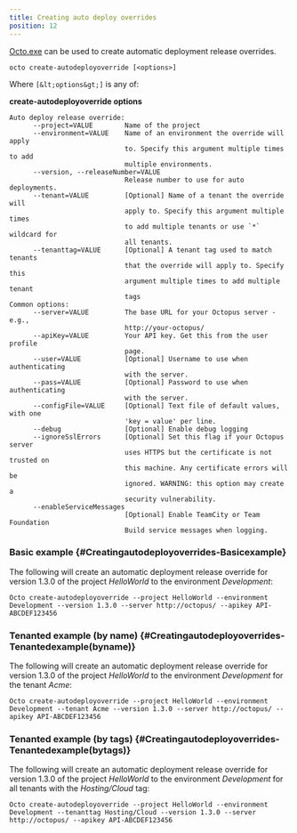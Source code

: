 ```yaml
---
title: Creating auto deploy overrides
position: 12
---
```



[Octo.exe](http://docs.octopusdeploy.com/pages/viewpage.action?pageId=360596) can be used to create automatic deployment release overrides.

```text
octo create-autodeployoverride [<options>]
```


Where `[&lt;options&gt;]` is any of:

**create-autodeployoverride options**

```text
Auto deploy release override: 
      --project=VALUE        Name of the project
      --environment=VALUE    Name of an environment the override will apply 
                             to. Specify this argument multiple times to add 
                             multiple environments.
      --version, --releaseNumber=VALUE
                             Release number to use for auto deployments.
      --tenant=VALUE         [Optional] Name of a tenant the override will 
                             apply to. Specify this argument multiple times 
                             to add multiple tenants or use `*` wildcard for 
                             all tenants.
      --tenanttag=VALUE      [Optional] A tenant tag used to match tenants 
                             that the override will apply to. Specify this 
                             argument multiple times to add multiple tenant 
                             tags
Common options: 
      --server=VALUE         The base URL for your Octopus server - e.g., 
                             http://your-octopus/
      --apiKey=VALUE         Your API key. Get this from the user profile 
                             page.
      --user=VALUE           [Optional] Username to use when authenticating 
                             with the server.
      --pass=VALUE           [Optional] Password to use when authenticating 
                             with the server.
      --configFile=VALUE     [Optional] Text file of default values, with one 
                             'key = value' per line.
      --debug                [Optional] Enable debug logging
      --ignoreSslErrors      [Optional] Set this flag if your Octopus server 
                             uses HTTPS but the certificate is not trusted on 
                             this machine. Any certificate errors will be 
                             ignored. WARNING: this option may create a 
                             security vulnerability.
      --enableServiceMessages
                             [Optional] Enable TeamCity or Team Foundation 
                             Build service messages when logging.
```

### Basic example {#Creatingautodeployoverrides-Basicexample}


The following will create an automatic deployment release override for version 1.3.0 of the project *HelloWorld* to the environment *Development*:

```text
Octo create-autodeployoverride --project HelloWorld --environment Development --version 1.3.0 --server http://octopus/ --apikey API-ABCDEF123456
```

### Tenanted example (by name) {#Creatingautodeployoverrides-Tenantedexample(byname)}


The following will create an automatic deployment release override for version 1.3.0 of the project *HelloWorld* to the environment *Development* for the tenant *Acme*:

```text
Octo create-autodeployoverride --project HelloWorld --environment Development --tenant Acme --version 1.3.0 --server http://octopus/ --apikey API-ABCDEF123456
```

### Tenanted example (by tags) {#Creatingautodeployoverrides-Tenantedexample(bytags)}


The following will create an automatic deployment release override for version 1.3.0 of the project *HelloWorld* to the environment *Development* for all tenants with the *Hosting/Cloud* tag:

```text
Octo create-autodeployoverride --project HelloWorld --environment Development --tenanttag Hosting/Cloud --version 1.3.0 --server http://octopus/ --apikey API-ABCDEF123456
```
